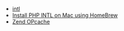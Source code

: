 - [intl](http://php.net/manual/en/book.intl.php)
- [Install PHP INTL on Mac using HomeBrew](https://daveismyname.blog/blog/install-php-intl-on-mac-using-homebrew)
- [Zend OPcache](https://getgrav.org/blog/macos-sierra-apache-mysql-vhost-apc)
